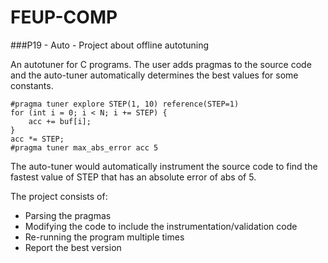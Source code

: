 # FEUP-COMP

###P19 - Auto - Project about offline autotuning

An autotuner for C programs. The user adds pragmas to the source code and the auto-tuner automatically determines the best values for some constants.

```
#pragma tuner explore STEP(1, 10) reference(STEP=1)
for (int i = 0; i < N; i += STEP) {
    acc += buf[i];
}
acc *= STEP;
#pragma tuner max_abs_error acc 5
```

The auto-tuner would automatically instrument the source code to find the fastest value of STEP that has an absolute error of abs of 5.

The project consists of:
  * Parsing the pragmas
  * Modifying the code to include the instrumentation/validation code
  * Re-running the program multiple times
  * Report the best version
